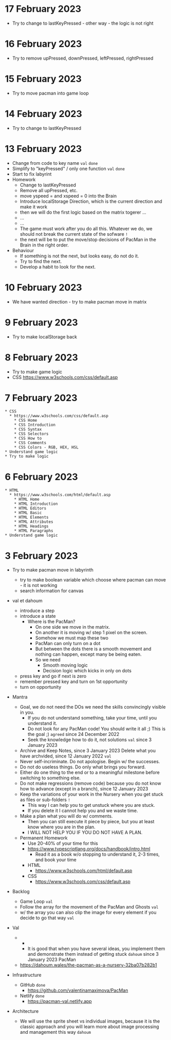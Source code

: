 # 17 February 2023
  * Try to change to lastKeyPressed - other way - the logic is not right

# 16 February 2023
  * Try to remove upPressed, downPressed, leftPressed, rightPressed

# 15 February 2023
  * Try to move pacman into game loop 

# 14 February 2023
  * Try to change to lastKeyPressed



# 13 February 2023
  * Change from code to key name `val` `done`
  * Simplify to "keyPressed" / only one function `val` `done`
  * Start to fix labyrint
  * Homework
    * Change to lastKeyPressed
    * Remove all upPressed, etc.
    * move yspeed = and xspeed = 0 into the Brain
    * Introduce localStorage Direction, which is the current direction and make it work
    * then we will do the first logic based on the matrix togerer ...
    * ...
    * ...
    * The game must work after you do all this. Whatever we do, we should not break the current state of the sofware `!`
    * the next will be to put the move/stop decisions of PacMan in the Brain in the right order.
  * Behaviour
    * If something is not the next, but looks easy, do not do it.
    * Try to find the next.
    * Develop a habit to look for the next.

# 10 February 2023
  * We have wanted direction - try to make pacman move in matrix

# 9 February 2023
  * Try to make localStorage back

# 8 February 2023
  * Try to make game logic
  * CSS https://www.w3schools.com/css/default.asp

# 7 February 2023
    * CSS
      * https://www.w3schools.com/css/default.asp
        * CSS Home
        * CSS Introduction
        * CSS Syntax
        * CSS Selectors
        * CSS How to
        * CSS Comments
        * CSS Colors - RGB, HEX, HSL
    * Understand game logic
    * Try to make logic

# 6 February 2023
    * HTML
      * https://www.w3schools.com/html/default.asp
        * HTML Home
        * HTML Introduction
        * HTML Editors
        * HTML Basic
        * HTML Elements
        * HTML Attributes
        * HTML Headings
        * HTML Paragraphs
    * Understand game logic

# 3 February 2023
* Try to make pacman move in labyrinth
  * try to make boolean variable which choose where pacman can move - it is not working
  * search information for canvas
* val et dahoum
  * introduce a step
  * introduce a state
    * Where is the PacMan?
      * On one side we move in the matrix.
      * On another it is moving w/ step 1 pixel on the screen.
      * Somehow we must map these two
      * PacMan can only turn on a dot
      * But between the dots there is a smooth movement and nothing can happen, except many be being eaten.
      * So we need
        * Smooth moving logic
        * Decision logic which kicks in only on dots
  * press key and go if next is zero
  * remember pressed key and turn on 1st opportunity
  * turn on opportunity
* Mantra
  * Goal, we do not need the DOs we need the skills convincingly visible in you.
    * If you do not understand something, take your time, until you understand it.
    * Do not look for any PacMan code! You should write it all ;) This is the goal ;) `agreed` since 24 December 2022
    * Seek the knowledge how to do it, not solutions `val` since 3 January 2023
  * Archive and Keep Notes, since 3 January 2023 Delete what you have archvided, since 12 January 2022 `val`
  * Never self-incriminate. Do not apologise. Begin w/ the successes.
  * Do not do useless things. Do only what brings you forward.
  * Either do one thing to the end or to a meaningful milestone before switching to something else.
  * Do not make regressions (remove code) because you do not know how to advance (except in a branch), since 12 January 2023
  * Keep the variations of your work in the Nursery when you get stuck as files or sub-folders `!`
    * This way I can help you to get unstuck where you are stuck.
    * If you delete it I cannot help you and we waste time.
  * Make a plan what you will do w/ comments.
    * Then you can still execute it piece by piece, but you at least know where you are in the plan.
    * I WILL NOT HELP YOU IF YOU DO NOT HAVE A PLAN.
  * Permanent Homework
    * Use 20-40% of your time for this
    * https://www.typescriptlang.org/docs/handbook/intro.html
      * Read it as a book w/o stopping to understand it, 2-3 times, and book your time
    * HTML
      * https://www.w3schools.com/html/default.asp
    * CSS
      * https://www.w3schools.com/css/default.asp




* Backlog
  * Game Loop `val`
  * Follow the array for the movement of the PacMan and Ghosts `val`
  * w/ the array you can also clip the image for every element if you decide to go that way `val`
* Val
  * +
    * It is good that when you have several ideas, you implement them and demonstrate them instead of getting stuck `dahoum` since 3 January 2023
PacMan
  * https://dahoum.wales/the-pacman-as-a-nursery-32ba07b282b1
* Infrastructure
  * GitHub `done`
    * https://github.com/valentinamaximova/PacMan
  * Netlify `done`
    * https://pacman-val.netlify.app
* Architecture
  * We will use the sprite sheet vs individual images, because it is the classic approach and you will learn more about image processing and management this way `dahoum`

